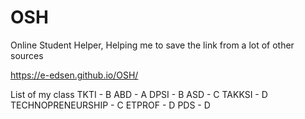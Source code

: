 # OSH

Online Student Helper, Helping me to save the link from a lot of other sources

https://e-edsen.github.io/OSH/

List of my class
TKTI - B
ABD - A
DPSI - B
ASD - C
TAKKSI - D
TECHNOPRENEURSHIP - C
ETPROF - D
PDS - D